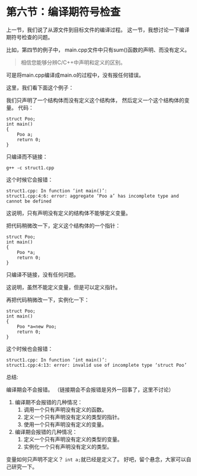 # 第六节：编译期符号检查

上一节，我们说了从源文件到目标文件的编译过程。
这一节，我想讨论一下编译期符号检查的问题。

比如，第四节的例子中，
main.cpp文件中只有sum()函数的声明、而没有定义。

> 相信您能够分辨C/C++中声明和定义的区别。

可是将main.cpp编译成main.o的过程中，没有报任何错误。

这里，我们看下面这个例子：

我们只声明了一个结构体而没有定义这个结构体，
然后定义一个这个结构体的变量。
代码：

    struct Poo;
    int main()
    {
        Poo a;
        return 0;
    }

只编译而不链接：

    g++ -c struct1.cpp

这个时候它会报错：

    struct1.cpp: In function ‘int main()’:
    struct1.cpp:4:6: error: aggregate ‘Poo a’ has incomplete type and cannot be defined

这说明，只有声明没有定义的结构体不能够定义变量。

把代码稍微改一下，定义这个结构体的一个指针：

    struct Poo;
    int main()
    {
        Poo *a;
        return 0;
    }

只编译不链接，没有任何问题。

这说明，虽然不能定义变量，但是可以定义指针。

再把代码稍微改一下，实例化一下：

    struct Poo;
    int main()
    {
        Poo *a=new Poo;
        return 0;
    }

这个时候也会报错：

    struct1.cpp: In function ‘int main()’:
    struct1.cpp:4:13: error: invalid use of incomplete type ‘struct Poo’

总结:

编译期会不会报错。
（链接期会不会报错是另外一回事了，这里不讨论）

1. 编译期不会报错的几种情况：
    1. 调用一个只有声明没有定义的函数。
    2. 定义一个只有声明没有定义的类型的指针。
    3. 使用一个只有声明没有定义的变量。
2. 编译期会报错的几种情况：
    1. 定义一个只有声明没有定义的类型的变量。
    2. 实例化一个只有声明没有定义的类型。

变量如何只声明不定义？
`int a;`就已经是定义了。
好吧，留个悬念，大家可以自己研究一下。
